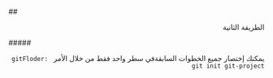 ﻿\## <div dir=rtl> الطريقة الثانية </div>

\#####  <div dir=rtl>   يمكنك إختصار جميع الخطوات السابقةفي سطر واحد فقط من خلال الأمر ` gitFloder: git init git-project`</div>
